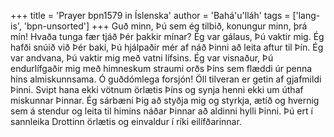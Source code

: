 +++
title = 'Prayer bpn1579 in Íslenska'
author = 'Bahá'u'lláh'
tags = ['lang-is', 'bpn-unsorted']
+++
Guð minn, Þú sem ég tilbið, konungur minn, þrá mín! Hvaða tunga fær tjáð Þér þakkir mínar? Ég var gálaus, Þú vaktir mig. Ég hafði snúið við Þér baki, Þú hjálpaðir mér af náð Þinni að leita aftur til Þín. Ég var andvana, Þú vaktir mig með vatni lífsins. Ég var visnaður, Þú endurlífgaðir mig með himneskum straumi orðs Þíns sem flæddi úr penna hins almiskunnsama.
Ó guðdómlega forsjón! Öll tilveran er getin af gjafmildi Þinni. Svipt hana ekki vötnum örlætis Þíns og synja henni ekki um úthaf miskunnar Þinnar. Ég sárbæni Þig að styðja mig og styrkja, ætíð og hvernig sem á stendur og leita til himins náðar Þinnar að aldinni hylli Þinni. Þú ert í sann­leika Drottinn ör­lætis og einvaldur í ríki eilífð­arinnar.
